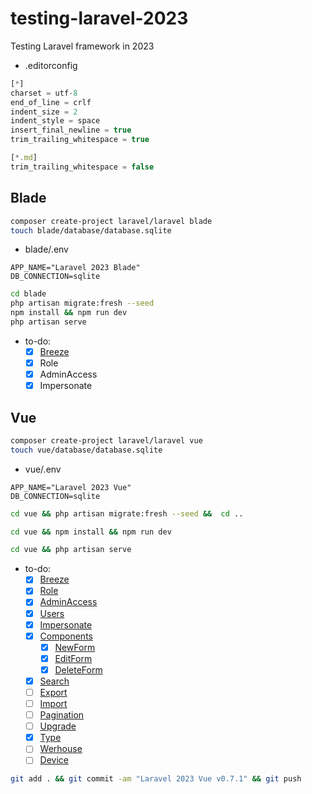 # testing-laravel-2023

Testing Laravel framework in 2023

- .editorconfig

```ts
[*]
charset = utf-8
end_of_line = crlf
indent_size = 2
indent_style = space
insert_final_newline = true
trim_trailing_whitespace = true

[*.md]
trim_trailing_whitespace = false
```

## Blade

```bash
composer create-project laravel/laravel blade
touch blade/database/database.sqlite
```

- blade/.env

```edit
APP_NAME="Laravel 2023 Blade"
DB_CONNECTION=sqlite
```

```bash
cd blade
php artisan migrate:fresh --seed
npm install && npm run dev
php artisan serve
```

- to-do:
  - [x] [Breeze](blade00.md)
  - [x] Role
  - [x] AdminAccess
  - [x] Impersonate

## Vue

```bash
composer create-project laravel/laravel vue
touch vue/database/database.sqlite
```

- vue/.env

```edit
APP_NAME="Laravel 2023 Vue"
DB_CONNECTION=sqlite
```

```bash
cd vue && php artisan migrate:fresh --seed &&  cd ..
```

```bash
cd vue && npm install && npm run dev
```

```bash
cd vue && php artisan serve
```

- to-do:
  - [x] [Breeze](vue00.md)
  - [x] [Role](vue01.md)
  - [x] [AdminAccess](vue02.md)
  - [x] [Users](vue03.md)
  - [x] [Impersonate](vue04.md)
  - [x] [Components](vue05.md)
    - [x] [NewForm](vue06.md)
    - [x] [EditForm](vue07.md)
    - [x] [DeleteForm](vue08.md)
  - [x] [Search](vue09.md)
  - [ ] [Export](vue10.md)
  - [ ] [Import](vue11.md)
  - [ ] [Pagination](vue12.md)
  - [ ] [Upgrade](vue13.md)
  - [x] [Type](vue14.md)
  - [ ] [Werhouse](vue15.md)
  - [ ] [Device](vue16.md)

```bash
git add . && git commit -am "Laravel 2023 Vue v0.7.1" && git push
```
